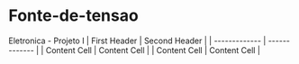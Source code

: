 # Fonte-de-tensao
Eletronica - Projeto I
| First Header  | Second Header |
| ------------- | ------------- |
| Content Cell  | Content Cell  |
| Content Cell  | Content Cell  |

